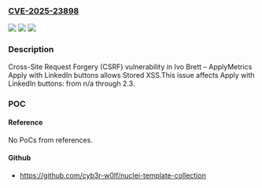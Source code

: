 ### [CVE-2025-23898](https://cve.mitre.org/cgi-bin/cvename.cgi?name=CVE-2025-23898)
![](https://img.shields.io/static/v1?label=Product&message=Apply%20with%20LinkedIn%20buttons&color=blue)
![](https://img.shields.io/static/v1?label=Version&message=n%2Fa%3C%3D%202.3%20&color=brighgreen)
![](https://img.shields.io/static/v1?label=Vulnerability&message=CWE-352%20Cross-Site%20Request%20Forgery%20(CSRF)&color=brighgreen)

### Description

Cross-Site Request Forgery (CSRF) vulnerability in Ivo Brett – ApplyMetrics Apply with LinkedIn buttons allows Stored XSS.This issue affects Apply with LinkedIn buttons: from n/a through 2.3.

### POC

#### Reference
No PoCs from references.

#### Github
- https://github.com/cyb3r-w0lf/nuclei-template-collection

